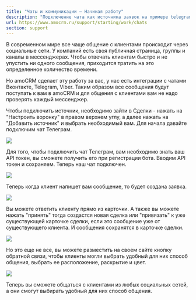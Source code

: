 ```yaml
---
title: "Чаты и коммуникации — Начиная работу"
description: "Подключение чата как источника заявок на примере telegram"
url: https://www.amocrm.ru/support/starting/work/chats
section: support
---
```


В современном мире все чаще общение с клиентами происходит через социальные сети. У компаний есть своя публичная страница, группы и каналы в мессенджерах. Чтобы отвечать клиентам быстро и не упустить ни одного сообщения, приходится тратить на это определенное количество времени.

Но amoCRM сделает эту работу за вас, у нас есть интеграции с чатами Вконтакте, Telegram, Viber. Таким образом все сообщения будут поступать к вам в amoCRM и для общения с клиентами вам не надо проверять каждый мессенджер.

Чтобы подключить источник, необходимо зайти в Сделки - нажать на "Настроить воронку" в правом верхнем углу, а далее нажать на "Добавить источник" и выбрать необходимый вам. Для начала давайте подключим чат Телеграм.

![](/uploads/2022/03/chats_1.png)

Для того, чтобы подключить чат Телеграм, вам необходимо знать ваш API токен, вы сможете получить его при регистрации бота. Вводим API токен и сохраняем. Теперь наш чат подключен.

![](/uploads/2019/06/scr_telega01.png)

Теперь когда клиент напишет вам сообщение, то будет создана заявка.

![](/uploads/2019/06/nachat_rabot_chat_tel_3.png)

Вы можете ответить клиенту прямо из карточки. А также вы можете нажать "принять" тогда создастся новая сделка или "привязать" к уже существующей карточке сделки, если это сообщение уже от существующего клиента. И сообщения сохранятся в карточке сделки.

![](/uploads/2019/06/telegram2.png)

Но это еще не все, вы можете разместить на своем сайте кнопку обратной связи, чтобы клиенты могли выбрать удобный для них способ общения, выбрать ее расположение, раскрытие и цвет.

![](/uploads/2022/03/plugin_05.png)

Теперь вы сможете общаться с клиентами из любых социальных сетей, а они смогут выбирать удобный для них способ общения.